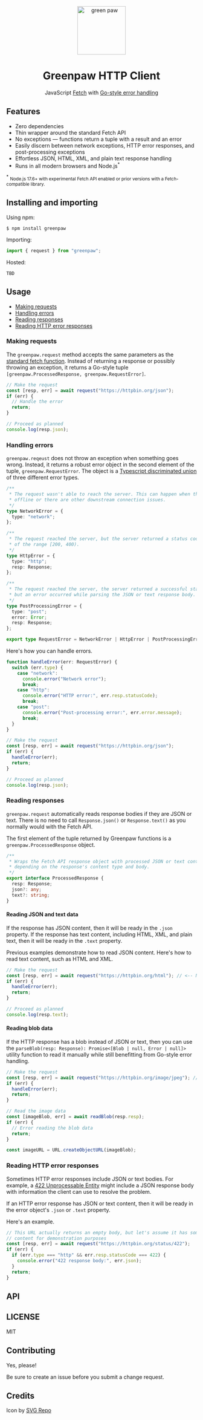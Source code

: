 <div align="center">
  <div><img src="./greenpaw.png" alt="green paw" width=128></div>
  <h1>Greenpaw HTTP Client</h1>
  <p>
    JavaScript <a href="https://developer.mozilla.org/en-US/docs/Web/API/Fetch_API" target=_blank>Fetch</a>
    with <a href="https://go.dev/blog/error-handling-and-go" target=_blank>Go-style error handling</a>
  <p>
</div>

## Features

- Zero dependencies
- Thin wrapper around the standard Fetch API
- No exceptions &mdash; functions return a tuple with a result and an error
- Easily discern between network exceptions, HTTP error responses, and post-processing exceptions
- Effortless JSON, HTML, XML, and plain text response handling
- Runs in all modern browsers and Node.js<sup>\*</sup>

<sup>\*</sup> <small>Node.js 17.6+ with experimental Fetch API enabled or prior
versions with a Fetch-compatible library.</small>

## Installing and importing

Using npm:

```shell
$ npm install greenpaw
```

Importing:

```typescript
import { request } from "greenpaw";
```

Hosted:

`TBD`

## Usage

- [Making requests](#making-requests)
- [Handling errors](#handling-errors)
- [Reading responses](#reading-responses)
- [Reading HTTP error responses](#reading-http-error-responses)

### Making requests

The `greenpaw.request` method accepts the same parameters as the [standard fetch
function](https://developer.mozilla.org/en-US/docs/Web/API/fetch). Instead of
returning a response or possibly throwing an exception, it returns a Go-style
tuple `[greenpaw.ProcessedResponse, greenpaw.RequestError]`.

```typescript
// Make the request
const [resp, err] = await request("https://httpbin.org/json");
if (err) {
  // Handle the error
  return;
}

// Proceed as planned
console.log(resp.json);
```

### Handling errors

`greenpaw.reqeust` does not throw an exception when something goes wrong.
Instead, it returns a robust error object in the second element of the tuple,
`greenpaw.RequestError`. The object is a [Typescript discriminated
union](https://www.typescriptlang.org/docs/handbook/typescript-in-5-minutes-func.html#discriminated-unions)
of three different error types.

```typescript
/**
 * The request wasn't able to reach the server. This can happen when the app is
 * offline or there are other downstream connection issues.
 */
type NetworkError = {
  type: "network";
};

/**
 * The request reached the server, but the server returned a status code outside
 * of the range [200, 400).
 */
type HttpError = {
  type: "http";
  resp: Response;
};

/**
 * The request reached the server, the server returned a successful status code,
 * but an error occurred while parsing the JSON or text response body.
 */
type PostProcessingError = {
  type: "post";
  error: Error;
  resp: Response;
};

export type RequestError = NetworkError | HttpError | PostProcessingError;
```

Here's how you can handle errors.

```typescript
function handleError(err: RequestError) {
  switch (err.type) {
    case "network":
      console.error("Network error");
      break;
    case "http":
      console.error("HTTP error:", err.resp.statusCode);
      break;
    case "post":
      console.error("Post-processing error:", err.error.message);
      break;
  }
}

// Make the request
const [resp, err] = await request("https://httpbin.org/json");
if (err) {
  handleError(err);
  return;
}

// Proceed as planned
console.log(resp.json);
```

### Reading responses

`greenpaw.request` automatically reads response bodies if they are JSON or text.
There is no need to call `Response.json()` or `Response.text()` as you normally
would with the Fetch API.

The first element of the tuple returned by Greenpaw functions is a
`greenpaw.ProcessedResponse` object.

```typescript
/**
 * Wraps the Fetch API response object with processed JSON or text content
 * depending on the response's content type and body.
 */
export interface ProcessedResponse {
  resp: Response;
  json?: any;
  text?: string;
}
```

#### Reading JSON and text data

If the response has JSON content, then it will be ready in the `.json` property.
If the response has text content, including HTML, XML, and plain text, then it
will be ready in the `.text` property.

Previous examples demonstrate how to read JSON content. Here's how to read text
content, such as HTML and XML.

```typescript
// Make the request
const [resp, err] = await request("https://httpbin.org/html"); // <-- Note the URL
if (err) {
  handleError(err);
  return;
}

// Proceed as planned
console.log(resp.text);
```

#### Reading blob data

If the HTTP response has a blob instead of JSON or text, then you can use the
`parseBlob(resp: Response): Promise<[Blob | null, Error | null]>` utility
function to read it manually while still benefitting from Go-style error
handling.

```typescript
// Make the request
const [resp, err] = await request("https://httpbin.org/image/jpeg"); // <-- Note the URL
if (err) {
  handleError(err);
  return;
}

// Read the image data
const [imageBlob, err] = await readBlob(resp.resp);
if (err) {
  // Error reading the blob data
  return;
}

const imageURL = URL.createObjectURL(imageBlob);
```

### Reading HTTP error responses

Sometimes HTTP error responses include JSON or text bodies. For example, a
[422 Unprocessable Entity](https://developer.mozilla.org/en-US/docs/Web/HTTP/Status/422)
might include a JSON response body with information the client can use to
resolve the problem.

If an HTTP error response has JSON or text content, then it will be ready
in the error object's `.json` or `.text` property.

Here's an example.

```typescript
// This URL actually returns an empty body, but let's assume it has some JSON
// content for demonstration purposes
const [resp, err] = await request("https://httpbin.org/status/422");
if (err) {
  if (err.type === "http" && err.resp.statusCode === 422) {
    console.error("422 response body:", err.json);
  }
  return;
}
```

## API

## LICENSE

MIT

## Contributing

Yes, please!

Be sure to create an issue before you submit a change request.

## Credits

Icon by [SVG Repo](https://www.svgrepo.com/svg/251871/animal-paw)
